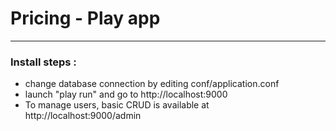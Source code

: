 Pricing - Play app
==========
---

### Install steps : 
 - change database connection by editing conf/application.conf
 - launch "play run" and go to http://localhost:9000
 - To manage users, basic CRUD is available at http://localhost:9000/admin
